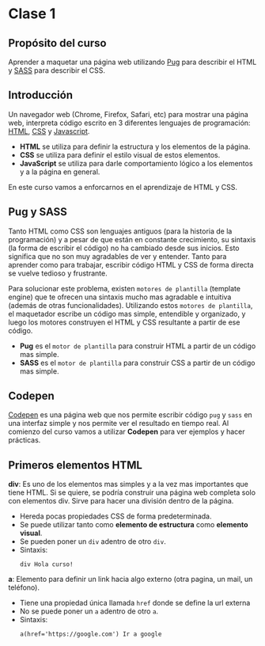 # Clase 1

## Propósito del curso

Aprender a maquetar una página web utilizando [Pug](https://pugjs.org/api/getting-started.html) para describir el HTML y [SASS](https://sass-lang.com/) para describir el CSS.

## Introducción
Un navegador web (Chrome, Firefox, Safari, etc) para mostrar una página web, interpreta código escrito en 3 diferentes lenguajes de programación: [HTML](https://es.wikipedia.org/wiki/HTML), [CSS](https://es.wikipedia.org/wiki/Hoja_de_estilos_en_cascada) y [Javascript](https://es.wikipedia.org/wiki/JavaScript).

- **HTML** se utiliza para definir la estructura y los elementos de la página.
- **CSS** se utiliza para definir el estilo visual de estos elementos.
- **JavaScript** se utiliza para darle comportamiento lógico a los elementos y a la página en general.

En este curso vamos a enforcarnos en el aprendizaje de HTML y CSS.

## Pug y SASS
Tanto HTML como CSS son lenguajes antiguos (para la historia de la programación) y a pesar de que están en constante crecimiento, su sintaxis (la forma de escribir el código) no ha cambiado desde sus inicios. Esto significa que no son muy agradables de ver y entender. Tanto para aprender como para trabajar, escribir código HTML y CSS de forma directa se vuelve tedioso y frustrante.

Para solucionar este problema, existen `motores de plantilla` (template engine) que te ofrecen una sintaxis mucho mas agradable e intuitiva (además de otras funcionalidades). Utilizando estos `motores de plantilla`, el maquetador escribe un código mas simple, entendible y organizado, y luego los motores construyen el HTML y CSS resultante a partir de ese código.

- **Pug** es el `motor de plantilla` para construir HTML a partir de un código mas simple.
- **SASS** es el `motor de plantilla` para construir CSS a partir de un código mas simple.

## Codepen
[Codepen](https://codepen.io/) es una página web que nos permite escribir código `pug` y `sass` en una interfaz simple y nos permite ver el resultado en tiempo real. Al comienzo del curso vamos a utilizar **Codepen** para ver ejemplos y hacer prácticas.

## Primeros elementos HTML
**div**: Es uno de los elementos mas simples y a la vez mas importantes que tiene HTML. Si se quiere, se podría construir una página web completa solo con elementos div. Sirve para hacer una división dentro de la página.
  - Hereda pocas propiedades CSS de forma predeterminada.
  - Se puede utilizar tanto como **elemento de estructura** como **elemento visual**.
  - Se pueden poner un `div` adentro de otro `div`.
  - Sintaxis: 
    ```pug
    div Hola curso!
    ```

**a**: Elemento para definir un link hacia algo externo (otra pagina, un mail, un teléfono).
  - Tiene una propiedad única llamada `href` donde se define la url externa
  - No se puede poner un `a` adentro de otro `a`.
  - Sintaxis: 
    ```pug
    a(href='https://google.com') Ir a google
    ```
